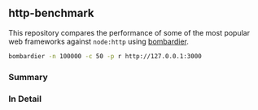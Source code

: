 ## http-benchmark

This repository compares the performance of some of the most popular web frameworks against `node:http` using [bombardier](https://github.com/codesenberg/bombardier).

```bash
bombardier -n 100000 -c 50 -p r http://127.0.0.1:3000
```

### Summary

<!-- summary -->

### In Detail

<!-- in_detail -->
